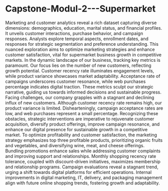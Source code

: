 # Capstone-Modul-2---Supermarket

Marketing and customer analytics reveal a rich dataset capturing diverse dimensions: demographics, education, marital status, and financial profiles. It unveils customer interactions, purchase behavior, and campaign responses. Analysts explore temporal aspects, enrollment dates, and responses for strategic segmentation and preference understanding. This nuanced exploration aims to optimize marketing strategies and enhance customer satisfaction, vital for supermarket business growth in competitive markets.
In the dynamic landscape of our business, tracking key metrics is paramount. Our focus lies on the number of new customers, reflecting growth potential. Customer recency rate illuminates engagement levels, while product variance showcases market adaptability. Acceptance rate of campaigns underscores customer resonance, while web purchases percentage indicates digital traction. These metrics sculpt our strategic narrative, guiding us towards informed decisions and sustainable progress.
Facing challenges, our company grapples with a stagnant and declining influx of new customers. Although customer recency rate remains high, our product variance is limited. Dishearteningly, campaign acceptance rates are low, and web purchases represent a small percentage. Recognizing these obstacles, strategic interventions are imperative to rejuvenate customer acquisition, diversify product offerings, improve campaign resonance, and enhance our digital presence for sustainable growth in a competitive market.
To optimize profitability and customer satisfaction, the marketing strategy emphasizes top three profitable products, prioritizing organic fruits and vegetables, and diversifying wine, meat, and cheese offerings. Bundling promotions enhance sales while addressing customer complaints and improving support and relationships. Monthly shopping recency rate tolerance, coupled with discount-driven initiatives, maximizes membership and relationship programs. Campaign evaluations reveal a stagnant trend, urging a shift towards digital platforms for efficient operations. Internal improvements in digital marketing, IT, delivery, and packaging management align with future online shopping trends, fostering growth and adaptability.
